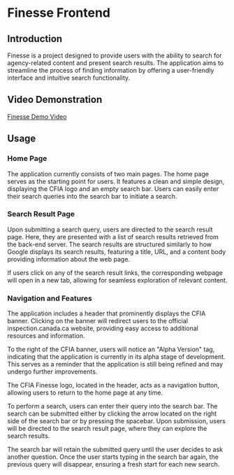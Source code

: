 # Finesse Frontend

## Introduction

Finesse is a project designed to provide users with the ability to search for agency-related content and present search results. The application aims to streamline the process of finding information by offering a user-friendly interface and intuitive search functionality.

## Video Demonstration

[Finesse Demo Video](https://youtu.be/7sDQ9smVMww)

## Usage

### Home Page

The application currently consists of two main pages. The home page serves as the starting point for users. It features a clean and simple design, displaying the CFIA logo and an empty search bar. Users can easily enter their search queries into the search bar to initiate a search.

### Search Result Page

Upon submitting a search query, users are directed to the search result page. Here, they are presented with a list of search results retrieved from the back-end server. The search results are structured similarly to how Google displays its search results, featuring a title, URL, and a content body providing information about the web page.

If users click on any of the search result links, the corresponding webpage will open in a new tab, allowing for seamless exploration of relevant content.

### Navigation and Features

The application includes a header that prominently displays the CFIA banner. Clicking on the banner will redirect users to the official inspection.canada.ca website, providing easy access to additional resources and information.

To the right of the CFIA banner, users will notice an "Alpha Version" tag, indicating that the application is currently in its alpha stage of development. This serves as a reminder that the application is still being refined and may undergo further improvements.

The CFIA Finesse logo, located in the header, acts as a navigation button, allowing users to return to the home page at any time.

To perform a search, users can enter their query into the search bar. The search can be submitted either by clicking the arrow located on the right side of the search bar or by pressing the spacebar. Upon submission, users will be directed to the search result page, where they can explore the search results.

The search bar will retain the submitted query until the user decides to ask another question. Once the user starts typing in the search bar again, the previous query will disappear, ensuring a fresh start for each new search.
